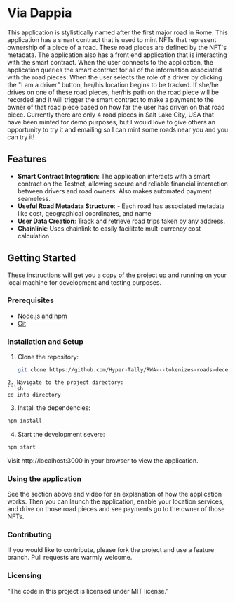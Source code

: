 # Via Dappia

This application is stylistically named after the first major road in Rome. This application has a smart contract that is used to mint NFTs that represent ownership of a piece of a road. These road pieces are defined by the NFT's metadata. The application also has a front end application that is interacting with the smart contract. When the user connects to the application, the application queries the smart contract for all of the information associated with the road pieces. When the user selects the role of a driver by clicking the "I am a driver" button, her/his location begins to be tracked. If she/he drives on one of these road pieces, her/his path on the road piece will be recorded and it will trigger the smart contract to make a payment to the owner of that road piece based on how far the user has driven on that road piece. Currently there are only 4 road pieces in Salt Lake City, USA that have been minted for demo purposes, but I would love to give others an opportunity to try it and emailing so I can mint some roads near you and you can try it!

## Features

- **Smart Contract Integration**: The application interacts with a smart contract on the Testnet, allowing secure and reliable financial interaction between drivers and road owners. Also makes automated payment seameless.
- **Useful Road Metadata Structure**: - Each road has associated metadata like cost, geographical coordinates, and name
- **User Data Creation**: Track and retrieve road trips taken by any address.
- **Chainlink**: Uses chainlink to easily facilitate mult-currency cost calculation

## Getting Started

These instructions will get you a copy of the project up and running on your local machine for development and testing purposes.

### Prerequisites

- [Node.js and npm](https://nodejs.org/en/download/)
- [Git](https://git-scm.com/downloads)

### Installation and Setup

1. Clone the repository:
   ```sh
   git clone https://github.com/Hyper-Tally/RWA---tokenizes-roads-decentralizing-ownership-upkeep.git
   ```

````
2. Navigate to the project directory:
```sh
cd into directory
````

3. Install the dependencies:

```sh
npm install
```

4. Start the development severe:

```sh
npm start
```

Visit http://localhost:3000 in your browser to view the application.

### Using the application

See the section above and video for an explanation of how the application works. Then you can launch the application, enable your location services, and drive on those road pieces and see payments go to the owner of those NFTs.

### Contributing

If you would like to contribute, please fork the project and use a feature branch. Pull requests are warmly welcome.

### Licensing

“The code in this project is licensed under MIT license.”

